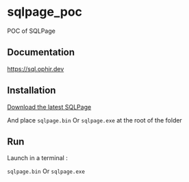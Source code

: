 # sqlpage_poc
POC of SQLPage

## Documentation

https://sql.ophir.dev

## Installation 

[Download the latest SQLPage](https://sql.ophir.dev/your-first-sql-website/)

And place `sqlpage.bin`  Or `sqlpage.exe` at the root of the folder

## Run

Launch in a terminal : 

`sqlpage.bin`  Or `sqlpage.exe`

